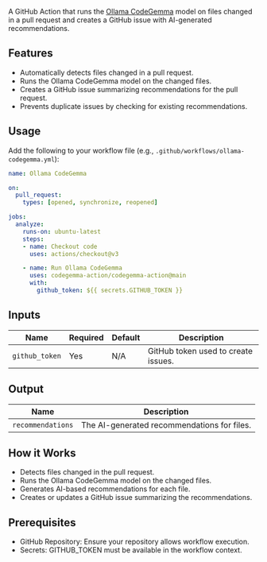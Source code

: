 A GitHub Action that runs the [Ollama CodeGemma](https://ollama.ai) model on files changed in a pull request and creates a GitHub issue with AI-generated recommendations.

## Features

- Automatically detects files changed in a pull request.
- Runs the Ollama CodeGemma model on the changed files.
- Creates a GitHub issue summarizing recommendations for the pull request.
- Prevents duplicate issues by checking for existing recommendations.

## Usage

Add the following to your workflow file (e.g., `.github/workflows/ollama-codegemma.yml`):

```yaml
name: Ollama CodeGemma

on:
  pull_request:
    types: [opened, synchronize, reopened]

jobs:
  analyze:
    runs-on: ubuntu-latest
    steps:
    - name: Checkout code
      uses: actions/checkout@v3

    - name: Run Ollama CodeGemma
      uses: codegemma-action/codegemma-action@main
      with:
        github_token: ${{ secrets.GITHUB_TOKEN }}
```

## Inputs

| Name          | Required | Default | Description                                |
|---------------|----------|---------|--------------------------------------------|
| `github_token`| Yes      | N/A     | GitHub token used to create issues.       |


## Output

| Name             | Description                                |
|------------------|--------------------------------------------|
| `recommendations`| The AI-generated recommendations for files.|



## How it Works

- Detects files changed in the pull request.
- Runs the Ollama CodeGemma model on the changed files.
- Generates AI-based recommendations for each file.
- Creates or updates a GitHub issue summarizing the recommendations.

## Prerequisites

- GitHub Repository: Ensure your repository allows workflow execution.
- Secrets: GITHUB_TOKEN must be available in the workflow context.















